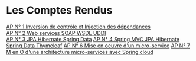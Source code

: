 # Les Comptes Rendus
[AP N° 1 Inversion de contrôle et Injection des dépendances](https://github.com/Najat-ESSAYYAD/Architecture_JEE_-_Middlewares/blob/main/AP%20N%C2%B0%201%20Inversion%20de%20contr%C3%B4le%20et%20Injection%20des%20d%C3%A9pendances/JEE_Najat_ES-SAYYAD_GLSID.pdf)   
[AP N° 2 Web services SOAP WSDL UDDI](https://github.com/Najat-ESSAYYAD/Architecture_JEE_-_Middlewares/blob/main/AP%20N%C2%B0%203%20%20JPA%20Hibernate%20Spring%20Data/ES-SAYYAD_Najat_Activit%C3%A9%20Pratique%20N%C2%B03_GLSID.pdf)  
[AP N° 3  JPA Hibernate Spring Data](https://github.com/Najat-ESSAYYAD/Architecture_JEE_-_Middlewares/blob/main/AP%20N%C2%B0%203%20%20JPA%20Hibernate%20Spring%20Data/ES-SAYYAD_Najat_Activit%C3%A9%20Pratique%20N%C2%B03_GLSID.pdf)
[AP N° 4  Spring MVC JPA Hibernate Spring Data Thymeleaf](https://github.com/Najat-ESSAYYAD/Architecture_JEE_-_Middlewares/blob/main/AP%20N%C2%B0%204%20%20Spring%20MVC%20JPA%20Hibernate%20Spring%20Data%20Thymeleaf/ES-SAYYAD_Najat_Activit%C3%A9%20Pratique%20N%C2%B04_GLSID.pdf)
[AP N° 6  Mise en oeuvre d'un micro-service]()
[AP N° 7 M en O d'une architecture micro-services avec Spring cloud]()
